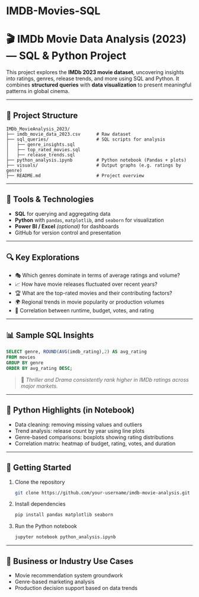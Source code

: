 # IMDB-Movies-SQL

# 🎬 IMDb Movie Data Analysis (2023) — SQL & Python Project

This project explores the **IMDb 2023 movie dataset**, uncovering insights into ratings, genres, release trends, and more using SQL and Python. It combines **structured queries** with **data visualization** to present meaningful patterns in global cinema.

---

## 📁 Project Structure

```
IMDb_MovieAnalysis_2023/
├── imdb_movie_data_2023.csv      # Raw dataset
├── sql_queries/                  # SQL scripts for analysis
│   ├── genre_insights.sql
│   ├── top_rated_movies.sql
│   ├── release_trends.sql
├── python_analysis.ipynb         # Python notebook (Pandas + plots)
├── visuals/                      # Output graphs (e.g. ratings by genre)
├── README.md                     # Project overview
```

---

## 🔧 Tools & Technologies

- **SQL** for querying and aggregating data  
- **Python** with `pandas`, `matplotlib`, and `seaborn` for visualization  
- **Power BI / Excel** *(optional)* for dashboards  
- GitHub for version control and presentation  

---

## 🔍 Key Explorations

- 🎭 Which genres dominate in terms of average ratings and volume?
- 📈 How have movie releases fluctuated over recent years?
- 🏆 What are the top-rated movies and their contributing factors?
- 🌍 Regional trends in movie popularity or production volumes
- 🧮 Correlation between runtime, budget, votes, and rating

---

## 📊 Sample SQL Insights

```sql
SELECT genre, ROUND(AVG(imdb_rating),2) AS avg_rating
FROM movies
GROUP BY genre
ORDER BY avg_rating DESC;
```

> 📌 *Thriller and Drama consistently rank higher in IMDb ratings across major markets.*

---

## 🧪 Python Highlights (in Notebook)

- Data cleaning: removing missing values and outliers  
- Trend analysis: release count by year using line plots  
- Genre-based comparisons: boxplots showing rating distributions  
- Correlation matrix: heatmap of budget, rating, votes, and duration  

---

## 🚀 Getting Started

1. Clone the repository  
   ```bash
   git clone https://github.com/your-username/imdb-movie-analysis.git
   ```

2. Install dependencies  
   ```bash
   pip install pandas matplotlib seaborn
   ```

3. Run the Python notebook  
   ```bash
   jupyter notebook python_analysis.ipynb
   ```

---

## 🎯 Business or Industry Use Cases

- Movie recommendation system groundwork  
- Genre-based marketing analysis  
- Production decision support based on data trends

